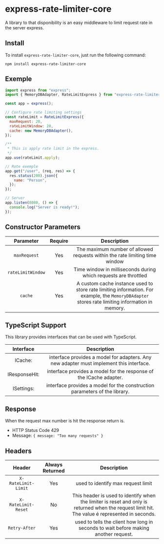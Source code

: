 # express-rate-limiter-core

A library to that disponibility is an easy middleware to limit request rate in the server express.

## Install

To install `express-rate-limiter-core`, just run the following command:

```shell
npm install express-rate-limiter-core
```

## Exemple

```javascript
import express from "express";
import { MemoryDBAdapter, RateLimitExpress } from "express-rate-limiter-core";

const app = express();

// Configure rate limiting settings
const rateLimit = RateLimitExpress({
  maxRequest: 20,
  rateLimitWindow: 20,
  cache: new MemoryDBAdapter(),
});

/**
 * This is apply rate limit in the express.
 */
app.use(rateLimit.apply);

// Rote exemple
app.get("/user", (req, res) => {
  res.status(200).json({
    name: "Person",
  });
});

// Server
app.listen(8080, () => {
  console.log("Server is ready!");
});
```

## Constructor Parameters

|     Parameter     | Require |                                                                   Description                                                                   |
| :---------------: | :-----: | :---------------------------------------------------------------------------------------------------------------------------------------------: |
|   `maxRequest`    |   Yes   |                                   The maximum number of allowed requests within the rate limiting time window                                   |
| `rateLimitWindow` |   Yes   |                                         Time window in milliseconds during which requests are throttled                                         |
|      `cache`      |   Yes   | A custom cache instance used to store rate limiting information. For example, the `MemoryDBAdapter` stores rate limiting information in memory. |

## TypeScript Support

This library provides interfaces that can be used with TypeScript.

|   Interface   |                                       Description                                       |
| :-----------: | :-------------------------------------------------------------------------------------: |
|    ICache:    | interface provides a model for adapters. Any new adapter must implement this interface. |
| IResponseHit: |           interface provides a model for the response of the ICache adapter.            |
|  ISettings:   |       interface provides a model for the construction parameters of the library.        |

## Response

When the request max number is hit the response return is.

- HTTP Status Code 429
- Message: `{ message: "Too many requests" }`

## Headers

|       Header        | Always Returned |                                                                  Description                                                                   |
| :-----------------: | :-------------: | :--------------------------------------------------------------------------------------------------------------------------------------------: |
| `X-RateLimit-Limit` |       Yes       |                                                       used to identify max request limit                                                       |
| `X-RateLimit-Reset` |       No        | This header is used to identify when the limiter is reset and only is returned when the request limit hit. The value é represented in seconds. |
|    `Retry-After`    |       Yes       |                              used to tells the client how long in seconds to wait before making another request.                               |
